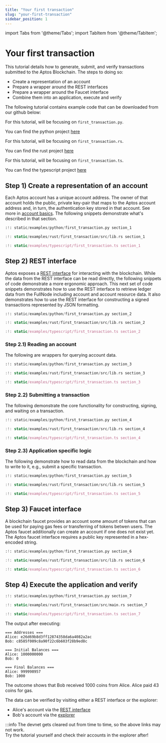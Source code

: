 ```yaml
---
title: "Your first transaction"
slug: "your-first-transaction"
sidebar_position: 1
---
```


import Tabs from '@theme/Tabs';
import TabItem from '@theme/TabItem';

# Your first transaction

This tutorial details how to generate, submit, and verify transactions submitted to the Aptos Blockchain. The steps to doing so:

* Create a representation of an account
* Prepare a wrapper around the REST interfaces
* Prepare a wrapper around the Faucet interface
* Combine them into an application, execute and verify

The following tutorial contains example code that can be downloaded from our github below:

<Tabs>
  <TabItem value="python" label="Python" default>

For this tutorial, will be focusing on `first_transaction.py`.

You can find the python project [here](https://github.com/aptos-labs/aptos-core/tree/main/developer-docs-site/static/examples/python)

  </TabItem>
  <TabItem value="rust" label="Rust" default>

For this tutorial, will be focusing on `first_transaction.rs`.

You can find the rust project [here](https://github.com/aptos-labs/aptos-core/tree/main/developer-docs-site/static/examples/rust)

  </TabItem>
  <TabItem value="typescript" label="Typescript" default>

For this tutorial, will be focusing on `first_transaction.ts`.

You can find the typescript project [here](https://github.com/aptos-labs/aptos-core/tree/main/developer-docs-site/static/examples/typescript)

  </TabItem>
</Tabs>

## Step 1) Create a representation of an account

Each Aptos account has a unique account address.  The owner of that account holds the public, private key-pair that maps to the Aptos account address and, in turn, the authentication key stored in that account.  See more in [account basics][account_basics]. The following snippets demonstrate what's described in that section.

<Tabs>
  <TabItem value="python" label="Python" default>

```python
:!: static/examples/python/first_transaction.py section_1
```

  </TabItem>
  <TabItem value="rust" label="Rust" default>

```rust
:!: static/examples/rust/first_transaction/src/lib.rs section_1
```

  </TabItem>
  <TabItem value="typescript" label="Typescript" default>

```typescript
:!: static/examples/typescript/first_transaction.ts section_1
```

  </TabItem>
</Tabs>

## Step 2) REST interface

Aptos exposes a [REST interface][rest_spec] for interacting with the blockchain. While the data from the REST interface can be read directly, the following snippets of code demonstrate a more ergonomic approach. This next set of code snippets demonstrates how to use the REST interface to retrieve ledger data from the FullNode including account and account resource data. It also demonstrates how to use the REST interface for constructing a signed transactions represented by JSON formatting.

<Tabs>
  <TabItem value="python" label="Python" default>

```python
:!: static/examples/python/first_transaction.py section_2
```

  </TabItem>
  <TabItem value="rust" label="Rust" default>

```rust
:!: static/examples/rust/first_transaction/src/lib.rs section_2
```

  </TabItem>
  <TabItem value="typescript" label="Typescript" default>

```typescript
:!: static/examples/typescript/first_transaction.ts section_2
```

  </TabItem>
</Tabs>

### Step 2.1) Reading an account

The following are wrappers for querying account data.

<Tabs>
  <TabItem value="python" label="Python" default>

```python
:!: static/examples/python/first_transaction.py section_3
```

  </TabItem>
  <TabItem value="rust" label="Rust" default>

```rust
:!: static/examples/rust/first_transaction/src/lib.rs section_3
```

  </TabItem>
  <TabItem value="typescript" label="Typescript" default>

```typescript
:!: static/examples/typescript/first_transaction.ts section_3
```

  </TabItem>
</Tabs>

### Step 2.2) Submitting a transaction

The following demonstrate the core functionality for constructing, signing, and waiting on a transaction.
<Tabs>
<TabItem value="python" label="Python" default>

```python
:!: static/examples/python/first_transaction.py section_4
```

  </TabItem>
  <TabItem value="rust" label="Rust" default>

```rust
:!: static/examples/rust/first_transaction/src/lib.rs section_4
```

  </TabItem>
  <TabItem value="typescript" label="Typescript" default>

```typescript
:!: static/examples/typescript/first_transaction.ts section_4
```

  </TabItem>
</Tabs>

### Step 2.3) Application specific logic

The following demonstrate how to read data from the blockchain and how to write to it, e.g., submit a specific transaction.

<Tabs>
<TabItem value="python" label="Python" default>

```python
:!: static/examples/python/first_transaction.py section_5
```

  </TabItem>
  <TabItem value="rust" label="Rust" default>

```rust
:!: static/examples/rust/first_transaction/src/lib.rs section_5
```

  </TabItem>
  <TabItem value="typescript" label="Typescript" default>

```typescript
:!: static/examples/typescript/first_transaction.ts section_5
```

  </TabItem>
</Tabs>

## Step 3) Faucet interface

A blockchain faucet provides an account some amount of tokens that can be used for paying gas fees or transferring of tokens betwen users. The Aptos faucet additionally can create an account if one does not exist yet. The Aptos faucet interface requires a public key represented in a hex-encoded string.

<Tabs>
<TabItem value="python" label="Python" default>

```python
:!: static/examples/python/first_transaction.py section_6
```

  </TabItem>
  <TabItem value="rust" label="Rust" default>

```rust
:!: static/examples/rust/first_transaction/src/lib.rs section_6
```

  </TabItem>
  <TabItem value="typescript" label="Typescript" default>

```typescript
:!: static/examples/typescript/first_transaction.ts section_6
```

  </TabItem>
</Tabs>

## Step 4) Execute the application and verify

<Tabs>
<TabItem value="python" label="Python" default>

```python
:!: static/examples/python/first_transaction.py section_7
```

  </TabItem>
  <TabItem value="rust" label="Rust" default>

```rust
:!: static/examples/rust/first_transaction/src/main.rs section_7
```

  </TabItem>
  <TabItem value="typescript" label="Typescript" default>

```typescript
:!: static/examples/typescript/first_transaction.ts section_7
```

  </TabItem>
</Tabs>

The output after executing:
```
=== Addresses ===
Alice: e26d69b8d3ff12874358da6a4082a2ac
Bob: c8585f009c8a90f22c6b603f28b9ed8c

=== Initial Balances ===
Alice: 1000000000
Bob: 0

=== Final Balances ===
Alice: 999998957
Bob: 1000
```

The outcome shows that Bob received 1000 coins from Alice. Alice paid 43 coins for gas.

The data can be verified by visiting either a REST interface or the explorer:
* Alice's account via the [REST interface][alice_account_rest]
* Bob's account via the [explorer][bob_account_explorer]

:::info
The devnet gets cleared out from time to time, so the above links may not work.<br/> Try the tutorial yourself and check their accounts in the explorer after!

[account_basics]: /basics/basics-accounts
[alice_account_rest]: https://fullnode.devnet.aptoslabs.com/accounts/e26d69b8d3ff12874358da6a4082a2ac/resources
[bob_account_explorer]: https://aptos-explorer.netlify.app/account/c8585f009c8a90f22c6b603f28b9ed8c
[rest_spec]: https://fullnode.devnet.aptoslabs.com/spec.html
